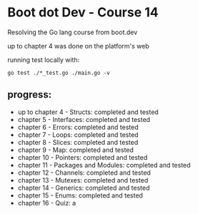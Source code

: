 # Boot dot Dev - Course 14

Resolving the Go lang course from boot.dev

up to chapter 4 was done on the platform's web

running test locally with:

```
go test ./*_test.go ./main.go -v

```

## progress:

* up to chapter 4 - Structs:        completed and tested
* chapter 5 -       Interfaces:     completed and tested
* chapter 6 -       Errors:         completed and tested
* chapter 7 -       Loops:          completed and tested
* chapter 8 -       Slices:         completed and tested
* chapter 9 -       Map:            completed and tested
* chapter 10 -      Pointers:       completed and tested
* chapter 11 -      Packages
                    and Modules:    completed and tested
* chapter 12 -      Channels:       completed and tested
* chapter 13 -      Mutexes:        completed and tested
* chapter 14 -      Generics:       completed and tested
* chapter 15 -      Enums:          completed and tested
* chapter 16 -      Quiz:           a
